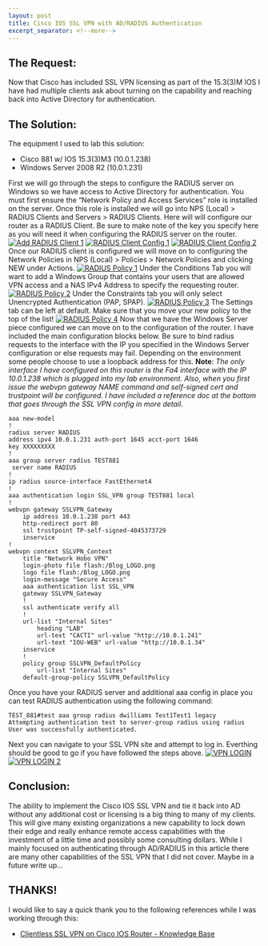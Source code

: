 ```yaml
---
layout: post
title: Cisco IOS SSL VPN with AD/RADIUS Authentication
excerpt_separator: <!--more-->
--- 
```


## The Request:

Now that Cisco has included SSL VPN licensing as part of the 15.3(3)M IOS I have had multiple clients ask about turning on the capability and reaching back into Active Directory for authentication.
<!--more-->
## The Solution:

The equipment I used to lab this solution:

*   Cisco 881 w/ IOS 15.3(3)M3 (10.0.1.238)
*   Windows Server 2008 R2 (10.0.1.231)

First we will go through the steps to configure the RADIUS server on Windows so we have access to Active Directory for authentication. You must first ensure the “Network Policy and Access Services” role is installed on the server. Once this role is installed we will go into NPS (Local) > RADIUS Clients and Servers > RADIUS Clients. Here will will configure our router as a RADIUS Client. Be sure to make note of the key you specify here as you will need it when configuring the RADIUS server on the router. [![Add RADIUS Client 1](https://thenetworkhobo.files.wordpress.com/2014/12/add-radius-client-1.png)](https://thenetworkhobo.files.wordpress.com/2014/12/add-radius-client-1.png) [![RADIUS Client Config 1](https://thenetworkhobo.files.wordpress.com/2014/12/radius-client-config-1.png)](https://thenetworkhobo.files.wordpress.com/2014/12/radius-client-config-1.png) [![RADIUS Client Config 2](https://thenetworkhobo.files.wordpress.com/2014/12/radius-client-config-2.png)](https://thenetworkhobo.files.wordpress.com/2014/12/radius-client-config-2.png) Once our RADIUS client is configured we will move on to configuring the Network Policies in NPS (Local) > Policies > Network Policies and clicking NEW under Actions. [![RADIUS Policy 1](https://thenetworkhobo.files.wordpress.com/2014/12/radius-policy-1.png)](https://thenetworkhobo.files.wordpress.com/2014/12/radius-policy-1.png) Under the Conditions Tab you will want to add a Windows Group that contains your users that are allowed VPN access and a NAS IPv4 Address to specify the requesting router. [![RADIUS Policy 2](https://thenetworkhobo.files.wordpress.com/2014/12/radius-policy-2.png)](https://thenetworkhobo.files.wordpress.com/2014/12/radius-policy-2.png) Under the Constraints tab you will only select Unencrypted Authentication (PAP, SPAP). [![RADIUS Policy 3](https://thenetworkhobo.files.wordpress.com/2014/12/radius-policy-3.png)](https://thenetworkhobo.files.wordpress.com/2014/12/radius-policy-3.png) The Settings tab can be left at default. Make sure that you move your new policy to the top of the list! [![RADIUS Policy 4](https://thenetworkhobo.files.wordpress.com/2014/12/radius-policy-4.png)](https://thenetworkhobo.files.wordpress.com/2014/12/radius-policy-4.png) Now that we have the Windows Server piece configured we can move on to the configuration of the router. I have included the main configuration blocks below. Be sure to bind radius requests to the interface with the IP you specified in the Windows Server configuration or else requests may fail. Depending on the environment some people choose to use a loopback address for this. **Note**: _The only interface I have configured on this router is the Fa4 interface with the IP 10.0.1.238 which is plugged into my lab environment. Also, when you first issue the webvpn gateway NAME command and self-signed cert and trustpoint will be configured. I have included a reference doc at the bottom that goes through the SSL VPN config in more detail._

    aaa new-model
    !
    radius server RADIUS 
    address ipv4 10.0.1.231 auth-port 1645 acct-port 1646 
    key XXXXXXXXX
    !
    aaa group server radius TEST881
     server name RADIUS
    !
    ip radius source-interface FastEthernet4 
    !
    aaa authentication login SSL_VPN group TEST881 local
    !
    webvpn gateway SSLVPN_Gateway
        ip address 10.0.1.238 port 443  
        http-redirect port 80
        ssl trustpoint TP-self-signed-4045373729
        inservice
    !
    webvpn context SSLVPN_Context
        title "Network Hobo VPN"
        login-photo file flash:/Blog_LOGO.png
        logo file flash:/Blog_LOGO.png
        login-message "Secure Access"
        aaa authentication list SSL_VPN
        gateway SSLVPN_Gateway
        !
        ssl authenticate verify all
        !
        url-list "Internal Sites"
            heading "LAB"
            url-text "CACTI" url-value "http://10.0.1.241"
            url-text "IOU-WEB" url-value "http://10.0.1.34"
        inservice
        !
        policy group SSLVPN_DefaultPolicy
            url-list "Internal Sites"
        default-group-policy SSLVPN_DefaultPolicy

Once you have your RADIUS server and additional aaa config in place you can test RADIUS authentication using the following command:

    TEST_881#test aaa group radius dwilliams Test1Test1 legacy 
    Attempting authentication test to server-group radius using radius
    User was successfully authenticated.

Next you can navigate to your SSL VPN site and attempt to log in. Everthing should be good to go if you have followed the steps above. [![VPN LOGIN](https://thenetworkhobo.files.wordpress.com/2014/12/vpn-login.png)](https://thenetworkhobo.files.wordpress.com/2014/12/vpn-login.png) [![VPN LOGIN 2](https://thenetworkhobo.files.wordpress.com/2014/12/vpn-login-2.png)](https://thenetworkhobo.files.wordpress.com/2014/12/vpn-login-2.png)

## Conclusion:

The ability to implement the Cisco IOS SSL VPN and tie it back into AD without any additional cost or licensing is a big thing to many of my clients. This will give many existing organizations a new capability to lock down their edge and really enhance remote access capabilities with the investment of a little time and possibly some consulting dollars. While I mainly focused on authenticating through AD/RADIUS in this article there are many other capabilities of the SSL VPN that I did not cover. Maybe in a future write up…

## THANKS!

I would like to say a quick thank you to the following references while I was working through this:

*   [Clientless SSL VPN on Cisco IOS Router - Knowledge Base](https://sites.google.com/site/amitsciscozone/home/security/clientless-ssl-vpn-on-cisco-ios-router-with-sdm)
